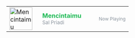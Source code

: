 
<table width="100%">
  <tr>
    <td width="70" valign="top">
      <a href="https://open.spotify.com/track/26aNjbOgTVrFZEx7was69A" target="_blank">
        <img src="https://i.scdn.co/image/ab67616d00004851489cd3228dbaa5552e5ed8c9" width="60" height="60" alt="Mencintaimu"/>
      </a>
    </td>
    <td valign="middle">
      <a href="https://open.spotify.com/track/26aNjbOgTVrFZEx7was69A" target="_blank" style="text-decoration: none; font-weight: bold; color: #1DB954;">
        Mencintaimu
      </a>
      <br/>
      <span style="font-size: 13px; color: #8b949e;">Sal Priadi</span>
    </td>
    <td width="100" valign="middle" align="right">
      <span style="font-size: 12px; color: #8b949e;">Now Playing</span>
    </td>
  </tr></table>
